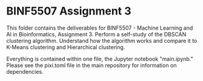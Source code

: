 # BINF5507 Assignment 3

This folder contains the deliverables for BINF5507 - Machine Learning and AI in Bioinformatics, Assignment 3.
    Perform a self-study of the DBSCAN clustering algorithm. Understand how the algorithm works and compare it to K-Means clustering and Hierarchical clustering.

Everything is contained within one file, the Jupyter notebook "main.ipynb." Please see the pixi.toml file in the main repository for information on dependencies.